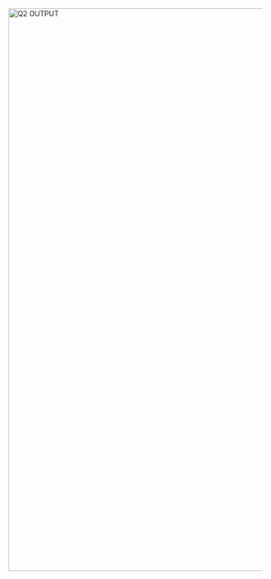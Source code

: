 <img width="1115" alt="Q2 OUTPUT" src="https://user-images.githubusercontent.com/82666023/190915022-a33505d1-d09a-41df-a964-1c88dff82c1f.png">
